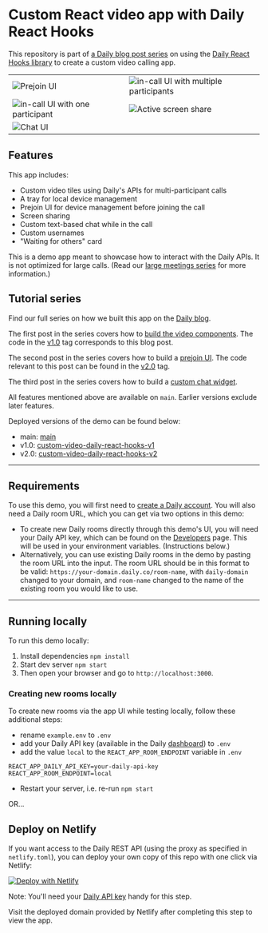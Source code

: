 # Custom React video app with Daily React Hooks

This repository is part of [a Daily blog post series](<[https://www.daily.co/blog/custom-video-app-with-daily-react-hooks-part-one/](https://www.daily.co/blog/tag/daily-react-hooks/)>) on using the [Daily React Hooks library](https://www.daily.co/blog/introducing-the-new-daily-react-hooks-library/) to create a custom video calling app.

|                                                                                                                                                                                                     |                                                                                                                                |
| --------------------------------------------------------------------------------------------------------------------------------------------------------------------------------------------------- | ------------------------------------------------------------------------------------------------------------------------------ |
| ![Prejoin UI](https://lh5.googleusercontent.com/pybG1ZczFSgh_wn5j-LEobidbl1TgjTj9bZxOdj1UbYH5XH-XoBBBH7ZIREx4QD_8LlgSpL-vXNFVlcNPedq2poGFhvNPZhWb5XqWzXwNBpxbzc2JoEwUBwKH4B1U1Y5qgTLDuvrfKvwkwKD5g) | ![in-call UI with multiple participants](https://www.daily.co/blog/content/images/size/w1600/2022/05/end-of-this-post-opt.png) |
| ![in-call UI with one participant](https://www.daily.co/blog/content/images/size/w1600/2022/05/waiting-for-others-opt.png)                                                                          | ![Active screen share](https://www.daily.co/blog/content/images/size/w1600/2022/05/screenshare-opt.png)                        |
| ![Chat UI](https://www.daily.co/blog/content/images/2022/06/ss1.png)                                                                                                                                |

## Features

This app includes:

- Custom video tiles using Daily's APIs for multi-participant calls
- A tray for local device management
- Prejoin UI for device management before joining the call
- Screen sharing
- Custom text-based chat while in the call
- Custom usernames
- "Waiting for others" card

This is a demo app meant to showcase how to interact with the Daily APIs. It is not optimized for large calls. (Read our [large meetings series](https://www.daily.co/blog/tag/large-meeting-series/) for more information.)

## Tutorial series

Find our full series on how we built this app on the [Daily blog](https://www.daily.co/blog/tag/daily-react-hooks/).

The first post in the series covers how to [build the video components](https://www.daily.co/blog/custom-video-app-with-daily-react-hooks-part-one/). The code in the [v1.0](https://github.com/daily-demos/custom-video-daily-react-hooks/tree/1.0) tag corresponds to this blog post.

The second post in the series covers how to build a [prejoin UI](https://www.daily.co/blog/add-a-prejoin-ui-to-a-custom-video-app-with-the-daily-react-hooks-library-part-2/). The code relevant to this post can be found in the [v2.0](https://github.com/daily-demos/custom-video-daily-react-hooks/tree/v2.0) tag.

The third post in the series covers how to build a [custom chat widget](https://www.daily.co/blog/add-chat-to-your-custom-video-app-with-daily-react-hooks-part-3/).

All features mentioned above are available on `main`. Earlier versions exclude later features.

Deployed versions of the demo can be found below:

- main: [main](https://daily-react-hooks.netlify.app/)
- v1.0: [custom-video-daily-react-hooks-v1](https://custom-video-daily-react-hooks-v1.netlify.app)
- v2.0: [custom-video-daily-react-hooks-v2](https://custom-video-daily-react-hooks-v2.netlify.app)

---

## Requirements

To use this demo, you will first need to [create a Daily account](https://dashboard.daily.co/signup). You will also need a Daily room URL, which you can get via two options in this demo:

- To create new Daily rooms directly through this demo's UI, you will need your Daily API key, which can be found on the [Developers](https://dashboard.daily.co/developers) page. This will be used in your environment variables. (Instructions below.)
- Alternatively, you can use existing Daily rooms in the demo by pasting the room URL into the input. The room URL should be in this format to be valid: `https://your-domain.daily.co/room-name`, with `daily-domain` changed to your domain, and `room-name` changed to the name of the existing room you would like to use.

---

## Running locally

To run this demo locally:

1. Install dependencies `npm install`
2. Start dev server `npm start`
3. Then open your browser and go to `http://localhost:3000`.

### Creating new rooms locally

To create new rooms via the app UI while testing locally, follow these additional steps:

- rename `example.env` to `.env`
- add your Daily API key (available in the Daily [dashboard](https://dashboard.daily.co/developers)) to `.env`
- add the value `local` to the `REACT_APP_ROOM_ENDPOINT` variable in `.env`

```dotenv
REACT_APP_DAILY_API_KEY=your-daily-api-key
REACT_APP_ROOM_ENDPOINT=local
```

- Restart your server, i.e. re-run `npm start`

OR...

## Deploy on Netlify

If you want access to the Daily REST API (using the proxy as specified in `netlify.toml`), you can deploy your own copy of this repo with one click via Netlify:

[![Deploy with Netlify](https://www.netlify.com/img/deploy/button.svg)](https://app.netlify.com/start/deploy?repository=https://github.com/daily-demos/custom-video-daily-react-hooks)

Note: You'll need your [Daily API key](https://dashboard.daily.co/developers) handy for this step. 

Visit the deployed domain provided by Netlify after completing this step to view the app.
